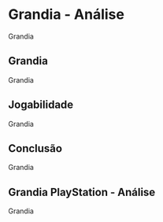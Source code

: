 ---
---

# Grandia - Análise

Grandia

## Grandia

Grandia

## Jogabilidade

Grandia

## Conclusão

Grandia

## Grandia PlayStation - Análise

Grandia
